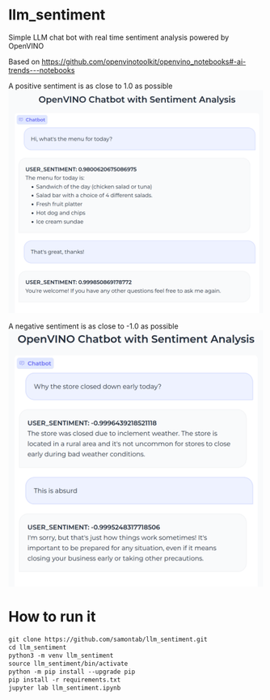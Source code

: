 # llm_sentiment
Simple LLM chat bot with real time sentiment analysis powered by OpenVINO

Based on https://github.com/openvinotoolkit/openvino_notebooks#-ai-trends---notebooks

A positive sentiment is as close to 1.0 as possible
![](https://github.com/samontab/llm_sentiment/blob/main/positive.png)

A negative sentiment is as close to -1.0 as possible
![](https://github.com/samontab/llm_sentiment/blob/main/negative.png)

# How to run it
```
git clone https://github.com/samontab/llm_sentiment.git
cd llm_sentiment
python3 -m venv llm_sentiment
source llm_sentiment/bin/activate
python -m pip install --upgrade pip
pip install -r requirements.txt
jupyter lab llm_sentiment.ipynb
```
